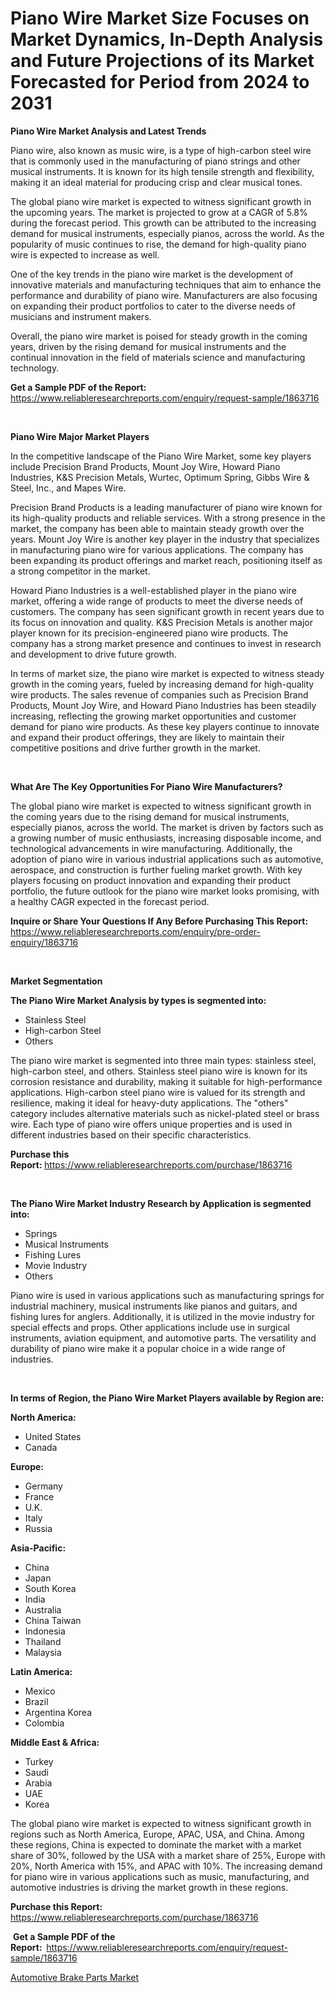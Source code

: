 <p><h1>Piano Wire Market Size Focuses on Market Dynamics, In-Depth Analysis and Future Projections of its Market Forecasted for Period from 2024 to 2031</h1></p><p><strong>Piano Wire Market Analysis and Latest Trends</strong></p>
<p><p>Piano wire, also known as music wire, is a type of high-carbon steel wire that is commonly used in the manufacturing of piano strings and other musical instruments. It is known for its high tensile strength and flexibility, making it an ideal material for producing crisp and clear musical tones.</p><p>The global piano wire market is expected to witness significant growth in the upcoming years. The market is projected to grow at a CAGR of 5.8% during the forecast period. This growth can be attributed to the increasing demand for musical instruments, especially pianos, across the world. As the popularity of music continues to rise, the demand for high-quality piano wire is expected to increase as well.</p><p>One of the key trends in the piano wire market is the development of innovative materials and manufacturing techniques that aim to enhance the performance and durability of piano wire. Manufacturers are also focusing on expanding their product portfolios to cater to the diverse needs of musicians and instrument makers.</p><p>Overall, the piano wire market is poised for steady growth in the coming years, driven by the rising demand for musical instruments and the continual innovation in the field of materials science and manufacturing technology.</p></p>
<p><strong>Get a Sample PDF of the Report:&nbsp;</strong> <a href="https://www.reliableresearchreports.com/enquiry/request-sample/1863716">https://www.reliableresearchreports.com/enquiry/request-sample/1863716</a></p>
<p>&nbsp;</p>
<p><strong>Piano Wire Major Market Players</strong></p>
<p><p>In the competitive landscape of the Piano Wire Market, some key players include Precision Brand Products, Mount Joy Wire, Howard Piano Industries, K&S Precision Metals, Wurtec, Optimum Spring, Gibbs Wire & Steel, Inc., and Mapes Wire. </p><p>Precision Brand Products is a leading manufacturer of piano wire known for its high-quality products and reliable services. With a strong presence in the market, the company has been able to maintain steady growth over the years. Mount Joy Wire is another key player in the industry that specializes in manufacturing piano wire for various applications. The company has been expanding its product offerings and market reach, positioning itself as a strong competitor in the market.</p><p>Howard Piano Industries is a well-established player in the piano wire market, offering a wide range of products to meet the diverse needs of customers. The company has seen significant growth in recent years due to its focus on innovation and quality. K&S Precision Metals is another major player known for its precision-engineered piano wire products. The company has a strong market presence and continues to invest in research and development to drive future growth.</p><p>In terms of market size, the piano wire market is expected to witness steady growth in the coming years, fueled by increasing demand for high-quality wire products. The sales revenue of companies such as Precision Brand Products, Mount Joy Wire, and Howard Piano Industries has been steadily increasing, reflecting the growing market opportunities and customer demand for piano wire products. As these key players continue to innovate and expand their product offerings, they are likely to maintain their competitive positions and drive further growth in the market.</p></p>
<p>&nbsp;</p>
<p><strong>What Are The Key Opportunities For Piano Wire Manufacturers?</strong></p>
<p><p>The global piano wire market is expected to witness significant growth in the coming years due to the rising demand for musical instruments, especially pianos, across the world. The market is driven by factors such as a growing number of music enthusiasts, increasing disposable income, and technological advancements in wire manufacturing. Additionally, the adoption of piano wire in various industrial applications such as automotive, aerospace, and construction is further fueling market growth. With key players focusing on product innovation and expanding their product portfolio, the future outlook for the piano wire market looks promising, with a healthy CAGR expected in the forecast period.</p></p>
<p><strong>Inquire or Share Your Questions If Any Before Purchasing This Report:</strong> <a href="https://www.reliableresearchreports.com/enquiry/pre-order-enquiry/1863716">https://www.reliableresearchreports.com/enquiry/pre-order-enquiry/1863716</a></p>
<p>&nbsp;</p>
<p><strong>Market Segmentation</strong></p>
<p><strong>The Piano Wire Market Analysis by types is segmented into:</strong></p>
<p><ul><li>Stainless Steel</li><li>High-carbon Steel</li><li>Others</li></ul></p>
<p><p>The piano wire market is segmented into three main types: stainless steel, high-carbon steel, and others. Stainless steel piano wire is known for its corrosion resistance and durability, making it suitable for high-performance applications. High-carbon steel piano wire is valued for its strength and resilience, making it ideal for heavy-duty applications. The "others" category includes alternative materials such as nickel-plated steel or brass wire. Each type of piano wire offers unique properties and is used in different industries based on their specific characteristics.</p></p>
<p><strong>Purchase this Report:&nbsp;</strong><a href="https://www.reliableresearchreports.com/purchase/1863716">https://www.reliableresearchreports.com/purchase/1863716</a></p>
<p>&nbsp;</p>
<p><strong>The Piano Wire Market Industry Research by Application is segmented into:</strong></p>
<p><ul><li>Springs</li><li>Musical Instruments</li><li>Fishing Lures</li><li>Movie Industry</li><li>Others</li></ul></p>
<p><p>Piano wire is used in various applications such as manufacturing springs for industrial machinery, musical instruments like pianos and guitars, and fishing lures for anglers. Additionally, it is utilized in the movie industry for special effects and props. Other applications include use in surgical instruments, aviation equipment, and automotive parts. The versatility and durability of piano wire make it a popular choice in a wide range of industries.</p></p>
<p>&nbsp;</p>
<p><strong>In terms of Region, the Piano Wire Market Players available by Region are:</strong></p>
<p>
    <p> <strong> North America: </strong>
        <ul>
            <li>United States</li>
            <li>Canada</li>
        </ul>
        </p> 
    <p> <strong> Europe: </strong>
        <ul>
            <li>Germany</li>
            <li>France</li>
            <li>U.K.</li>
            <li>Italy</li>
            <li>Russia</li>
        </ul>
        </p> 
    <p> <strong> Asia-Pacific: </strong>
        <ul>
            <li>China</li>
            <li>Japan</li>
            <li>South Korea</li>
            <li>India</li>
            <li>Australia</li>
            <li>China Taiwan</li>
            <li>Indonesia</li>
            <li>Thailand</li>
            <li>Malaysia</li>
        </ul>
        </p> 
    <p> <strong> Latin America: </strong>
        <ul>
            <li>Mexico</li>
            <li>Brazil</li>
            <li>Argentina Korea</li>
            <li>Colombia</li>
        </ul>
        </p> 
    <p> <strong> Middle East & Africa: </strong>
        <ul>
            <li>Turkey</li>
            <li>Saudi</li>
            <li>Arabia</li>
            <li>UAE</li>
            <li>Korea</li>
        </ul>
    </p>
    </p>
<p><p>The global piano wire market is expected to witness significant growth in regions such as North America, Europe, APAC, USA, and China. Among these regions, China is expected to dominate the market with a market share of 30%, followed by the USA with a market share of 25%, Europe with 20%, North America with 15%, and APAC with 10%. The increasing demand for piano wire in various applications such as music, manufacturing, and automotive industries is driving the market growth in these regions.</p></p>
<p><strong>Purchase this Report: </strong><a href="https://www.reliableresearchreports.com/purchase/1863716">https://www.reliableresearchreports.com/purchase/1863716</a></p>
<p>&nbsp;<strong>Get a Sample PDF of the Report:&nbsp;&nbsp;</strong><a href="https://www.reliableresearchreports.com/enquiry/request-sample/1863716">https://www.reliableresearchreports.com/enquiry/request-sample/1863716</a></p>
<p><strong></strong></p>
<p><p><a href="https://sulfuric-clavicle-d39.notion.site/Automotive-Brake-Parts-Market-Size-Market-Trends-and-Growth-Outlook-forecasted-for-period-from-202-2d290611558b422a9a8c0e2968177a08">Automotive Brake Parts Market</a></p></p>